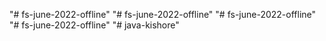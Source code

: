 "# fs-june-2022-offline" 
"# fs-june-2022-offline" 
"# fs-june-2022-offline" 
"# fs-june-2022-offline" 
"# java-kishore" 
